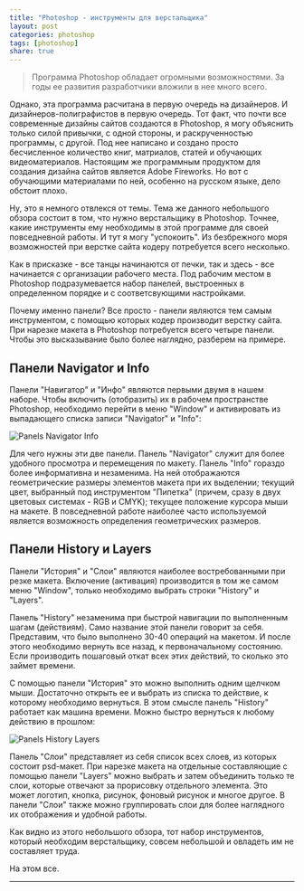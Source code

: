 ```yaml
---
title: "Photoshop - инструменты для верстальщика"
layout: post
categories: photoshop
tags: [photoshop]
share: true
---
```


> Программа Photoshop обладает огромными возможностями. За годы ее развития разработчики вложили в нее много всего.

Однако, эта программа расчитана в первую очередь на дизайнеров. И дизайнеров-полиграфистов в первую очередь. Тот факт, что почти все современные дизайны сайтов создаются в Photoshop, я могу объяснить только силой привычки, с одной стороны, и раскрученностью программы, с другой. Под нее написано и создано просто бесчисленное количество книг, матриалов, статей и обучающих видеоматериалов. Настоящим же программным продуктом для создания дизайна сайтов является Adobe Fireworks. Но вот с обучающими материалами по ней, особенно на русском языке, дело обстоит плохо.

Ну, это я немного отвлекся от темы. Тема же данного небольшого обзора состоит в том, что нужно верстальщику в Photoshop. Точнее, какие инструменты ему необходимы в этой программе для своей повседневной работы. И тут я могу "успокоить". Из безбрежного моря возможностей при верстке сайта кодеру потребуется всего несколько.

Как в присказке - все танцы начинаются от печки, так и здесь - все начинается с организации рабочего места. Под рабочим местом в Photoshop подразумевается набор панелей, выстроенных в определенном порядке и с соответсвующими настройками.

Почему именно панели? Все просто - панели являются тем самым инструментом, с помощью которых кодер производит верстку сайта. При нарезке макета в Photoshop потребуется всего четыре панели. Чтобы это высказывание было более наглядно, разберем на примере.

## Панели Navigator и Info

Панели "Навигатор" и "Инфо" являются первыми двумя в нашем наборе. Чтобы включить (отобразить) их в рабочем пространстве Photoshop, необходимо перейти в меню "Window" и активировать из выпадающего списка записи "Navigator" и "Info":

![Panels Navigator Info]({{site.url}}/images/uploads/2013/11/panels_navigator_info.png)

Для чего нужны эти две панели. Панель "Navigator" служит для более удобного просмотра и перемещения по макету. Панель "Info" гораздо более информативна и незаменима. На ней отображаются геометрические размеры элементов макета при их выделении; текущий цвет, выбранный под инструментом "Пипетка" (причем, сразу в двух цветовых системах - RGB и CMYK); текущее положение курсора мыши на макете. В повседневной работе наиболее часто используемой является возможность определения геометрических размеров.

## Панели History и Layers

Панели "История" и "Слои" являются наиболее востребованными при резке макета. Включение (активация) производится в том же самом меню "Window", только необходимо выбрать строки "History" и "Layers".

Панель "History" незаменима при быстрой навигации по выполненным шагам (действиям). Само название этой панели говорит за себя. Представим, что было выполнено 30-40 операций на макетом. И после этого необходимо вернуть все назад, к первоначальному состоянию. Если производить пошаговый откат всех этих действий, то сколько это займет времени.

С помощью панели "История" это можно выполнить одним щелчком мыши. Достаточно открыть ее и выбрать из списка то действие, к которому необходимо вернуться. В этом смысле панель "History" работает как машина времени. Можно быстро вернуться к любому действию в прошлом:

![Panels History Layers]({{site.url}}/images/uploads/2013/11/panels_history_layers.png)

Панель "Слои" представляет из себя список всех слоев, из которых состоит psd-макет. При нарезке макета на отдельные составляющие с помощью панели "Layers" можно выбрать и затем объединить только те слои, которые отвечают за прорисовку отдельного элемента. Это может логотип, кнопка, рисунок, фоновый рисунок и многое другое. В панели "Слои" также можно группировать слои для более наглядного их отображения и удобной работы.

Как видно из этого небольшого обзора, тот набор инструментов, который необходим верстальщику, совсем небольшой и овладеть им не составляет труда.

На этом все.

---
